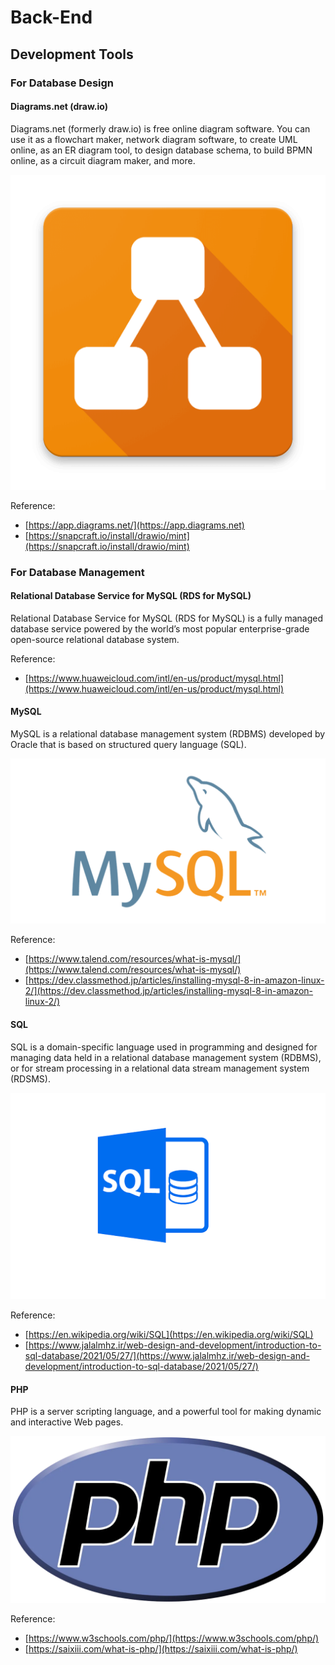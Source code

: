 # Back-End

## Development Tools

### For Database Design

#### Diagrams.net (draw.io)

Diagrams.net (formerly draw.io) is free online diagram software. You can use it as a flowchart maker, network diagram software, to create UML online, as an ER diagram tool, to design database schema, to build BPMN online, as a circuit diagram maker, and more.

![Diagrams.net (draw.io)](<../../../.gitbook/assets/image (12) (1) (1) (1) (1) (1).png>)

Reference:

* [https://app.diagrams.net/](https://app.diagrams.net)
* [https://snapcraft.io/install/drawio/mint](https://snapcraft.io/install/drawio/mint)

### For Database Management

#### Relational Database Service for MySQL (RDS for MySQL)

Relational Database Service for MySQL (RDS for MySQL) is a fully managed database service powered by the world’s most popular enterprise-grade open-source relational database system.

Reference:

* [https://www.huaweicloud.com/intl/en-us/product/mysql.html](https://www.huaweicloud.com/intl/en-us/product/mysql.html)

#### MySQL

MySQL is a relational database management system (RDBMS) developed by Oracle that is based on structured query language (SQL).

![MySQL](../../../.gitbook/assets/image.png)

Reference:

* [https://www.talend.com/resources/what-is-mysql/](https://www.talend.com/resources/what-is-mysql/)
* [https://dev.classmethod.jp/articles/installing-mysql-8-in-amazon-linux-2/](https://dev.classmethod.jp/articles/installing-mysql-8-in-amazon-linux-2/)

#### SQL

SQL is a domain-specific language used in programming and designed for managing data held in a relational database management system (RDBMS), or for stream processing in a relational data stream management system (RDSMS).

![SQL](<../../../.gitbook/assets/image (12).png>)

Reference:

* [https://en.wikipedia.org/wiki/SQL](https://en.wikipedia.org/wiki/SQL)
* [https://www.jalalmhz.ir/web-design-and-development/introduction-to-sql-database/2021/05/27/](https://www.jalalmhz.ir/web-design-and-development/introduction-to-sql-database/2021/05/27/)

#### PHP

PHP is a server scripting language, and a powerful tool for making dynamic and interactive Web pages.

![PHP](<../../../.gitbook/assets/image (18).png>)

Reference:

* [https://www.w3schools.com/php/](https://www.w3schools.com/php/)
* [https://saixiii.com/what-is-php/](https://saixiii.com/what-is-php/)

